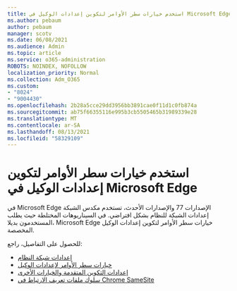 ```yaml
---
title: استخدم خيارات سطر الأوامر لتكوين إعدادات الوكيل في Microsoft Edge
ms.author: pebaum
author: pebaum
manager: scotv
ms.date: 06/08/2021
ms.audience: Admin
ms.topic: article
ms.service: o365-administration
ROBOTS: NOINDEX, NOFOLLOW
localization_priority: Normal
ms.collection: Adm_O365
ms.custom:
- "8024"
- "9004430"
ms.openlocfilehash: 2b28a5cce29dd3956bb3891cae0f11d1c0fb874a
ms.sourcegitcommit: ab75f66355116e995b3cb5505465b31989339e28
ms.translationtype: MT
ms.contentlocale: ar-SA
ms.lasthandoff: 08/13/2021
ms.locfileid: "58329109"
---
```

# <a name="use-command-line-options-to-configure-proxy-settings-in-microsoft-edge"></a>استخدم خيارات سطر الأوامر لتكوين إعدادات الوكيل في Microsoft Edge

في Microsoft Edge الإصدارات 77 والإصدارات الأحدث، تستخدم مكدس الشبكة إعدادات الشبكة للنظام بشكل افتراضي. في السيناريوهات المختلطة حيث يطلب المستخدمون بديلا، Microsoft Edge خيارات سطر الأوامر لتكوين إعدادات الوكيل المخصصة. 

للحصول على التفاصيل، راجع:

- [إعدادات شبكة النظام](https://docs.microsoft.com/deployedge/edge-learnmore-cmdline-options-proxy-settings#system-network-settings)
- [خيارات سطر الأوامر لإعدادات الوكيل](https://docs.microsoft.com/deployedge/edge-learnmore-cmdline-options-proxy-settings#system-network-settings)
- [إعدادات التكوين المتقدمة والخيارات الأخرى](https://go.microsoft.com/fwlink/?linkid=2134293)
- [سلوك ملفات تعريف الارتباط في Chrome SameSite](https://docs.microsoft.com/office365/troubleshoot/miscellaneous/chrome-behavior-affects-applications)